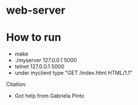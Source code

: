 # web-server

# How to run
- make
- ./myserver 127.0.0.1 5000
- telnet 127.0.0.1 5000
- under myclient type "GET /index.html HTML/1.1"

Citation:
- Got help from Gabriela Pinto